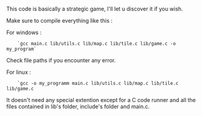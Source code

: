 This code is basically a strategic game, I'll let u discover it if you wish.

Make sure to compile everything like this :

For windows : 

        `gcc main.c lib/utils.c lib/map.c lib/tile.c lib/game.c -o my_program`

Check file paths if you encounter any error.

For linux :

        `gcc -o my_programm main.c lib/utils.c lib/map.c lib/tile.c lib/game.c 


It doesn't need any special extention except for a C code runner and all the files contained in lib's folder, include's folder and main.c.

